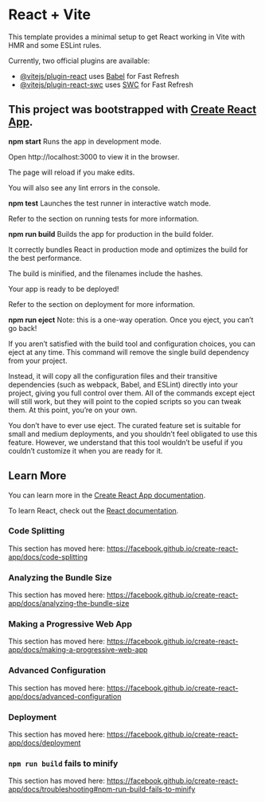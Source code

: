 # React + Vite

This template provides a minimal setup to get React working in Vite with HMR and some ESLint rules.

Currently, two official plugins are available:

- [@vitejs/plugin-react](https://github.com/vitejs/vite-plugin-react/blob/main/packages/plugin-react) uses [Babel](https://babeljs.io/) for Fast Refresh
- [@vitejs/plugin-react-swc](https://github.com/vitejs/vite-plugin-react/blob/main/packages/plugin-react-swc) uses [SWC](https://swc.rs/) for Fast Refresh


## This project was bootstrapped with [Create React App](https://github.com/facebook/create-react-app).  
**npm start**
Runs the app in development mode.  

Open http://localhost:3000 to view it in the browser.  

The page will reload if you make edits.  

You will also see any lint errors in the console.  


**npm test**
Launches the test runner in interactive watch mode.  

Refer to the section on running tests for more information.  


**npm run build**
Builds the app for production in the build folder.  

It correctly bundles React in production mode and optimizes the build for the best performance.  


The build is minified, and the filenames include the hashes.  

Your app is ready to be deployed!  


Refer to the section on deployment for more information.  


**npm run eject**
Note: this is a one-way operation. Once you eject, you can’t go back!  

If you aren’t satisfied with the build tool and configuration choices, you can eject at any time. This command will remove the single build dependency from your project.  

Instead, it will copy all the configuration files and their transitive dependencies (such as webpack, Babel, and ESLint) directly into your project, giving you full control over them. All of the commands except eject will still work, but they will point to the copied scripts so you can tweak them. At this point, you’re on your own.  

You don’t have to ever use eject. The curated feature set is suitable for small and medium deployments, and you shouldn’t feel obligated to use this feature. However, we understand that this tool wouldn’t be useful if you couldn’t customize it when you are ready for it.

## Learn More

You can learn more in the [Create React App documentation](https://facebook.github.io/create-react-app/docs/getting-started).

To learn React, check out the [React documentation](https://reactjs.org/).

### Code Splitting

This section has moved here: https://facebook.github.io/create-react-app/docs/code-splitting

### Analyzing the Bundle Size

This section has moved here: https://facebook.github.io/create-react-app/docs/analyzing-the-bundle-size

### Making a Progressive Web App

This section has moved here: https://facebook.github.io/create-react-app/docs/making-a-progressive-web-app

### Advanced Configuration

This section has moved here: https://facebook.github.io/create-react-app/docs/advanced-configuration

### Deployment

This section has moved here: https://facebook.github.io/create-react-app/docs/deployment

### `npm run build` fails to minify

This section has moved here: https://facebook.github.io/create-react-app/docs/troubleshooting#npm-run-build-fails-to-minify
